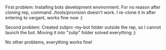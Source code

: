 First problem: Installing bots development environment. For no reason after cloning rep, command ./tools/provision doesn't work. I re-clone it in after entering to vargant, works fine now :)

Second problem: Created zuliprc-my-bot folder outside the rep, so I cannot launch the bot. Moving it into "zulip" folder solved everything ;)

No other problems, everything works fine!
